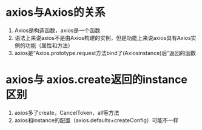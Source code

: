 # axios与Axios的关系
1. Axios是构造函数，axios是一个函数
2. 语法上来说axios不是由Axios构建的实例，但是功能上来说axios具有Axios实例的功能（属性和方法）
3. axios是“Axios.prototype.request方法bind了(Axiosinstance)后”返回的函数

# axios与 axios.create返回的instance区别
1. axios多了create，CancelToken，all等方法
2. axios和instance的配置（axios.defaults+createConfig）可能不一样